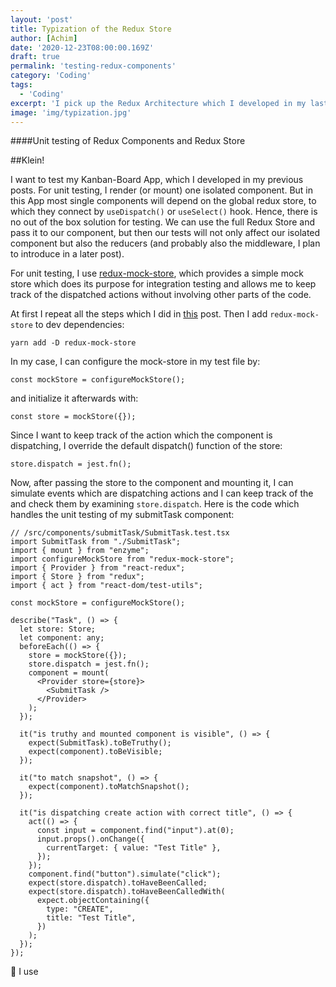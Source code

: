 ```yaml
---
layout: 'post'
title: Typization of the Redux Store
author: [Achim]
date: '2020-12-23T08:00:00.169Z'
draft: true
permalink: 'testing-redux-components'
category: 'Coding'
tags:
  - 'Coding'
excerpt: 'I pick up the Redux Architecture which I developed in my last two posts and show how to obtain a typization of the Redux hooks. For this, I introduce and explain discriminated union types.'
image: 'img/typization.jpg'
---
```


####Unit testing of Redux Components and Redux Store

##Klein!

I want to test my Kanban-Board App, which I developed in my previous posts. For unit testing, I render (or mount) one isolated component. But in this App most single components will depend on the global redux store, to which they connect by `useDispatch()` or `useSelect()` hook. Hence, there is no out of the box solution for testing. We can use the full Redux Store and pass it to our component, but then our tests will not only affect our isolated component but also the reducers (and probably also the middleware, I plan to introduce in a later post).

For unit testing, I use [redux-mock-store](https://github.com/reduxjs/redux-mock-store), which provides a simple mock store which does its purpose for integration testing and allows me to keep track of the dispatched actions without involving other parts of the code.

At first I repeat all the steps which I did in [this](testing-a-react-library) post. Then I add `redux-mock-store` to dev dependencies:

```
yarn add -D redux-mock-store
```

In my case, I can configure the mock-store in my test file by:

```
const mockStore = configureMockStore();
```

and initialize it afterwards with:

```
const store = mockStore({});
```

Since I want to keep track of the action which the component is dispatching, I override the default dispatch() function of the store:

```
store.dispatch = jest.fn();
```

Now, after passing the store to the component and mounting it, I can simulate events which are dispatching actions and I can keep track of the and check them by examining `store.dispatch`. Here is the code which handles the unit testing of my submitTask component:

```typescript{numberLines:0}
// /src/components/submitTask/SubmitTask.test.tsx
import SubmitTask from "./SubmitTask";
import { mount } from "enzyme";
import configureMockStore from "redux-mock-store";
import { Provider } from "react-redux";
import { Store } from "redux";
import { act } from "react-dom/test-utils";

const mockStore = configureMockStore();

describe("Task", () => {
  let store: Store;
  let component: any;
  beforeEach(() => {
    store = mockStore({});
    store.dispatch = jest.fn();
    component = mount(
      <Provider store={store}>
        <SubmitTask />
      </Provider>
    );
  });

  it("is truthy and mounted component is visible", () => {
    expect(SubmitTask).toBeTruthy();
    expect(component).toBeVisible;
  });

  it("to match snapshot", () => {
    expect(component).toMatchSnapshot();
  });

  it("is dispatching create action with correct title", () => {
    act(() => {
      const input = component.find("input").at(0);
      input.props().onChange({
        currentTarget: { value: "Test Title" },
      });
    });
    component.find("button").simulate("click");
    expect(store.dispatch).toHaveBeenCalled;
    expect(store.dispatch).toHaveBeenCalledWith(
      expect.objectContaining({
        type: "CREATE",
        title: "Test Title",
      })
    );
  });
});
```


I use
